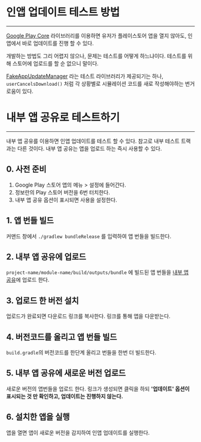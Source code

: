 # 인앱 업데이트 테스트 방법
---
[Google Play Core]('https://developer.android.com/guide/playcore?hl=ko') 라이브러리를 이용하면 유저가 플레이스토어 앱을 열지 않아도, 인앱에서 바로 업데이트를 진행 할 수 있다.

개발하는 방법도 그리 어렵지 않으나, 문제는 테스트를 어떻게 하느냐이다. 테스트를 위해 스토어에 업로드를 할 순 없으니 말이다.

[FakeAppUpdateManager]('https://developer.android.com/reference/com/google/android/play/core/appupdate/testing/FakeAppUpdateManager') 라는 테스트 라이브러리가 제공되기는 하나, `userCancelsDownload()` 처럼 각 상황별로 시뮬레이션 코드를 새로 작성해야하는 번거로움이 있다.


# 내부 앱 공유로 테스트하기
---
내부 앱 공유를 이용하면 인앱 업데이트를 테스트 할 수 있다. 참고로 내부 테스트 트랙과는 다른 것이다. 내부 앱 공유는 앱을 업로드 하는 즉시 사용할 수 있다.

## 0. 사전 준비
>
1. Google Play 스토어 앱의 메뉴 > 설정에 들어간다.
2. 정보란의 Play 스토어 버전을 6번 터치한다.
2. 내부 앱 공유 옵션이 표시되면 사용을 설정한다.


## 1. 앱 번들 빌드

커맨드 창에서 `./gradlew bundleRelease` 를 입력하여 앱 번들을 빌드한다.

## 2. 내부 앱 공유에 업로드

`project-name/module-name/build/outputs/bundle` 에 빌드된 앱 번들을 [내부 앱 공유]('https://play.google.com/apps/publish/internalappsharing/')에 업로드 한다.

## 3. 업로드 한 버전 설치

업로드가 완료되면 다운로드 링크를 복사한다. 링크를 통해 앱을 다운받는다.

## 4. 버전코드를 올리고 앱 번들 빌드

`build.gradle`의 버전코드를 한단계 올리고 번들을 한번 더 빌드한다.

## 5. 내부 앱 공유에 새로운 버전 업로드

새로운 버전의 앱번들을 업로드 한다. 링크가 생성되면 클릭을 하되 **'업데이트' 옵션이 표시되는 것 만 확인하고, 업데이트는 진행하지 않는다.**

## 6. 설치한 앱을 실행

앱을 열면 앱이 새로운 버전을 감지하여 인앱 업데이트를 실행한다. 